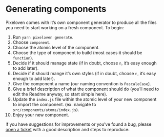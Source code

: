 # Generating components

Pixeloven comes with it’s own component generator to produce all the files you need to start working on a fresh component. To begin:

1. Run `yarn pixeloven generate`.
2. Choose `component`.
3. Choose the atomic level of the component.
4. Choose the type of component to build (most cases it should be `function`).
5. Decide if it should manage state (if in doubt, choose `n`, it’s easy enough to add later).
6. Decide if it should mange it’s own styles (if in doubt, choose `n`, it’s easy enough to add later).
7. Give the component a name (our naming convention is `PascaleCase`).
8. Give a brief description of what the component should do (you’ll need to edit the Readme anyway, so start simple here).
9. Update the `index.js` file within the atomic level of your new component to import the component. (ex. navigate to `src/components/atoms/index.js`).
10. Enjoy your new component.

If you have suggestions for improvements or you've found a bug, please [open a ticket](https://github.com/pixeloven/pixeloven/issues/new/choose) with a good description and steps to reproduce.

